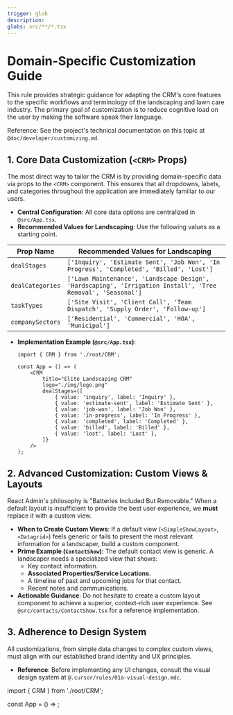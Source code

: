 ```yaml
---
trigger: glob
description:
globs: src/**/*.tsx
---
```

# Domain-Specific Customization Guide

This rule provides strategic guidance for adapting the CRM's core features to the specific workflows and terminology of the landscaping and lawn care industry. The primary goal of customization is to reduce cognitive load on the user by making the software speak their language.

Reference: See the project's technical documentation on this topic at `@doc/developer/customizing.md`.

## 1. Core Data Customization (`<CRM>` Props)

The most direct way to tailor the CRM is by providing domain-specific data via props to the `<CRM>` component. This ensures that all dropdowns, labels, and categories throughout the application are immediately familiar to our users.

-   **Central Configuration**: All core data options are centralized in `@src/App.tsx`.
-   **Recommended Values for Landscaping**: Use the following values as a starting point.

| Prop Name        | Recommended Values for Landscaping                                                                           |
| ---------------- | ------------------------------------------------------------------------------------------------------------ |
| `dealStages`     | `['Inquiry', 'Estimate Sent', 'Job Won', 'In Progress', 'Completed', 'Billed', 'Lost']`                        |
| `dealCategories` | `['Lawn Maintenance', 'Landscape Design', 'Hardscaping', 'Irrigation Install', 'Tree Removal', 'Seasonal']`  |
| `taskTypes`      | `['Site Visit', 'Client Call', 'Team Dispatch', 'Supply Order', 'Follow-up']`                                  |
| `companySectors` | `['Residential', 'Commercial', 'HOA', 'Municipal']`                                                          |

-   **Implementation Example (`@src/App.tsx`)**:

    ```tsx
    import { CRM } from './root/CRM';

    const App = () => (
        <CRM
            title="Elite Landscaping CRM"
            logo="./img/logo.png"
            dealStages={[
                { value: 'inquiry', label: 'Inquiry' },
                { value: 'estimate-sent', label: 'Estimate Sent' },
                { value: 'job-won', label: 'Job Won' },
                { value: 'in-progress', label: 'In Progress' },
                { value: 'completed', label: 'Completed' },
                { value: 'billed', label: 'Billed' },
                { value: 'lost', label: 'Lost' },
            ]}
        />
    );
    ```

## 2. Advanced Customization: Custom Views & Layouts

React Admin's philosophy is "Batteries Included But Removable." When a default layout is insufficient to provide the best user experience, we **must** replace it with a custom view.

-   **When to Create Custom Views**: If a default view (`<SimpleShowLayout>`, `<Datagrid>`) feels generic or fails to present the most relevant information for a landscaper, build a custom component.
-   **Prime Example (`ContactShow`)**: The default contact view is generic. A landscaper needs a specialized view that shows:
    -   Key contact information.
    -   **Associated Properties/Service Locations.**
    -   A timeline of past and upcoming jobs for that contact.
    -   Recent notes and communications.
-   **Actionable Guidance**: Do not hesitate to create a custom layout component to achieve a superior, context-rich user experience. See `@src/contacts/ContactShow.tsx` for a reference implementation.

## 3. Adherence to Design System

All customizations, from simple data changes to complex custom views, must align with our established brand identity and UX principles.

-   **Reference**: Before implementing any UI changes, consult the visual design system at `@.cursor/rules/01a-visual-design.mdc`.

import { CRM } from './root/CRM';

const App = () => <CRM disableTelemetry />;


